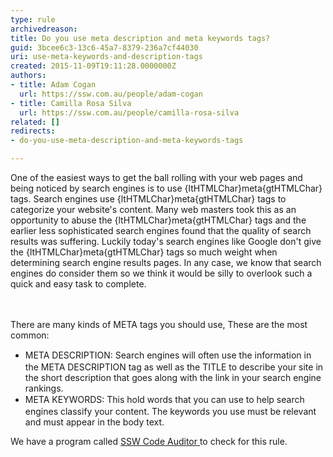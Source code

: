```yaml
---
type: rule
archivedreason: 
title: Do you use meta description and meta keywords tags?
guid: 3bcee6c3-13c6-45a7-8379-236a7cf44030
uri: use-meta-keywords-and-description-tags
created: 2015-11-09T19:11:28.0000000Z
authors:
- title: Adam Cogan
  url: https://ssw.com.au/people/adam-cogan
- title: Camilla Rosa Silva
  url: https://ssw.com.au/people/camilla-rosa-silva
related: []
redirects:
- do-you-use-meta-description-and-meta-keywords-tags

---
```



<p>One of the easiest ways to get the ball rolling with your web pages and being noticed by search engines is to use {ltHTMLChar}meta{gtHTMLChar} tags. Search engines use {ltHTMLChar}meta{gtHTMLChar} tags to categorize your website's content. Many web masters took this as an opportunity to abuse the {ltHTMLChar}meta{gtHTMLChar} tags and the earlier less sophisticated search engines found that the quality of search results was suffering. Luckily today's search engines like Google don't give the {ltHTMLChar}meta{gtHTMLChar} tags so much weight when determining search engine results pages. In any case, we know that search engines do consider them so we think it would be silly to overlook such a quick and easy task to complete.</p>
<br><excerpt class='endintro'></excerpt><br>
There are many kinds of META tags you should use, These are the most common&#58;<br><ul><li><span style="line-height&#58;20px;">META DESCRIPTION&#58; Search engines will often use the information in the META DESCRIPTION tag as well as the TITLE to describe your site in the short description that goes along with the link in your search engine rankings.</span><br></li><li><span style="line-height&#58;20px;">META KEYWORDS&#58; This hold words that you can use to help search engines classify your content. The keywords you use must be relevant and must appear in the body text.</span><br></li></ul><p class="ssw15-rteElement-YellowBorderBox">We have a program called&#160;<a href="http&#58;//codeauditor.com/">SSW Code Auditor&#160;​</a>​to check for this rule.​</p>


